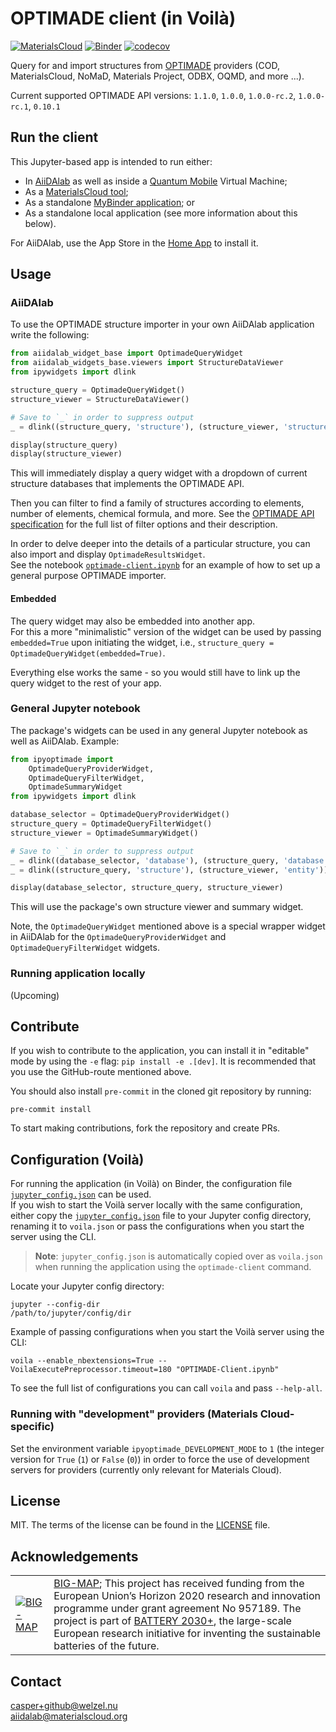 # OPTIMADE client (in Voilà)

[![MaterialsCloud](https://img.shields.io/endpoint?url=https://raw.githubusercontent.com/CasperWA/voila-optimade-client/develop/docs/resources/mcloud_badge.json)](https://materialscloud.org/optimadeclient/)
[![Binder](https://mybinder.org/badge_logo.svg)](https://mybinder.org/v2/gh/aiidalab/ipyoptimade/main?urlpath=%2Fvoila%2Frender%2Foptimade-client.ipynb)
[![codecov](https://codecov.io/gh/aiidalab/ipyoptimade/branch/master/graph/badge.svg)](https://codecov.io/gh/aiidalab/ipyoptimade)

Query for and import structures from [OPTIMADE](https://www.optimade.org) providers (COD, MaterialsCloud, NoMaD, Materials Project, ODBX, OQMD, and more ...).

Current supported OPTIMADE API versions: `1.1.0`, `1.0.0`, `1.0.0-rc.2`, `1.0.0-rc.1`, `0.10.1`

## Run the client

This Jupyter-based app is intended to run either:

- In [AiiDAlab](https://aiidalab.materialscloud.org) as well as inside a [Quantum Mobile](https://materialscloud.org/work/quantum-mobile) Virtual Machine;
- As a [MaterialsCloud tool](https://materialscloud.org/optimadeclient/);
- As a standalone [MyBinder application](https://mybinder.org/v2/gh/CasperWA/voila-optimade-client/develop?urlpath=%2Fvoila%2Frender%2FOPTIMADE-Client.ipynb); or
- As a standalone local application (see more information about this below).

For AiiDAlab, use the App Store in the [Home App](https://github.com/aiidalab/aiidalab-home) to install it.

## Usage

### AiiDAlab

To use the OPTIMADE structure importer in your own AiiDAlab application write the following:

```python
from aiidalab_widget_base import OptimadeQueryWidget
from aiidalab_widgets_base.viewers import StructureDataViewer
from ipywidgets import dlink

structure_query = OptimadeQueryWidget()
structure_viewer = StructureDataViewer()

# Save to `_` in order to suppress output
_ = dlink((structure_query, 'structure'), (structure_viewer, 'structure'))

display(structure_query)
display(structure_viewer)
```

This will immediately display a query widget with a dropdown of current structure databases that implements the OPTIMADE API.

Then you can filter to find a family of structures according to elements, number of elements, chemical formula, and more.
See the [OPTIMADE API specification](https://github.com/Materials-Consortia/OPTiMaDe/blob/master/optimade.rst) for the full list of filter options and their description.

In order to delve deeper into the details of a particular structure, you can also import and display `OptimadeResultsWidget`.  
See the notebook [`optimade-client.ipynb`](optimade-client.ipynb) for an example of how to set up a general purpose OPTIMADE importer.

#### Embedded

The query widget may also be embedded into another app.  
For this a more "minimalistic" version of the widget can be used by passing `embedded=True` upon initiating the widget, i.e., `structure_query = OptimadeQueryWidget(embedded=True)`.

Everything else works the same - so you would still have to link up the query widget to the rest of your app.

### General Jupyter notebook

The package's widgets can be used in any general Jupyter notebook as well as AiiDAlab.
Example:

```python
from ipyoptimade import
    OptimadeQueryProviderWidget,
    OptimadeQueryFilterWidget,
    OptimadeSummaryWidget
from ipywidgets import dlink

database_selector = OptimadeQueryProviderWidget()
structure_query = OptimadeQueryFilterWidget()
structure_viewer = OptimadeSummaryWidget()

# Save to `_` in order to suppress output
_ = dlink((database_selector, 'database'), (structure_query, 'database'))
_ = dlink((structure_query, 'structure'), (structure_viewer, 'entity'))

display(database_selector, structure_query, structure_viewer)
```

This will use the package's own structure viewer and summary widget.

Note, the `OptimadeQueryWidget` mentioned above is a special wrapper widget in AiiDAlab for the `OptimadeQueryProviderWidget` and `OptimadeQueryFilterWidget` widgets.

### Running application locally

(Upcoming)

## Contribute

If you wish to contribute to the application, you can install it in "editable" mode by using the `-e` flag: `pip install -e .[dev]`.
It is recommended that you use the GitHub-route mentioned above.

You should also install `pre-commit` in the cloned git repository by running:

```shell
pre-commit install
```

To start making contributions, fork the repository and create PRs.

## Configuration (Voilà)

For running the application (in Voilà) on Binder, the configuration file [`jupyter_config.json`](ipyoptimade/jupyter_config.json) can be used.  
If you wish to start the Voilà server locally with the same configuration, either copy the [`jupyter_config.json`](ipyoptimade/jupyter_config.json) file to your Jupyter config directory, renaming it to `voila.json` or pass the configurations when you start the server using the CLI.

> **Note**: `jupyter_config.json` is automatically copied over as `voila.json` when running the application using the `optimade-client` command.

Locate your Jupyter config directory:

```shell
jupyter --config-dir
/path/to/jupyter/config/dir
```

Example of passing configurations when you start the Voilà server using the CLI:

```shell
voila --enable_nbextensions=True --VoilaExecutePreprocessor.timeout=180 "OPTIMADE-Client.ipynb"
```

To see the full list of configurations you can call `voila` and pass `--help-all`.

### Running with "development" providers (Materials Cloud-specific)

Set the environment variable `ipyoptimade_DEVELOPMENT_MODE` to `1` (the integer version for `True` (`1`) or `False` (`0`)) in order to force the use of development servers for providers (currently only relevant for Materials Cloud).

## License

MIT. The terms of the license can be found in the [LICENSE](LICENSE) file.

## Acknowledgements

| | |
|---|---|
| [![BIG-MAP](https://avatars1.githubusercontent.com/u/72801303?s=200&v=4)](https://www.big-map.eu/) | [BIG-MAP](https://www.big-map.eu/); This project has received funding from the European Union’s Horizon 2020 research and innovation programme under grant agreement No 957189. The project is part of [BATTERY 2030+](https://battery2030.eu/), the large-scale European research initiative for inventing the sustainable batteries of the future. |

## Contact

casper+github@welzel.nu  
aiidalab@materialscloud.org
